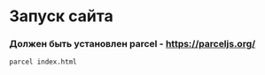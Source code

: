 # Запуск сайта

### Должен быть установлен parcel - https://parceljs.org/

```
parcel index.html
```
